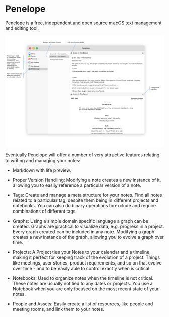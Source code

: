 # Penelope
Penelope is a free, independent and open source macOS text management and editing
tool.

<img src="/Originals/Penelope-MainScreen.png" alt="Penelope Main Screen mockup.">

Eventually Penelope will offer a number of very attractive features relating to writing and managing your notes:

* Markdown with life preview.

* Proper Version Handling: Modifying a note creates a new instance of it, allowing you to easily reference a
particular version of a note.

* Tags: Create and manage a meta structure for your notes. Find all notes related to a particular tag,
despite them being in different projects and notebooks. You can also do binary operations to exclude and require combinations of different tags.

* Graphs: Using a simple domain specific language a graph can be created. Graphs are practical to visualize data,
e.g. progress in a project. Every graph created can be included in any note. Modifying a graph creates a new instance
of the graph, allowing you to evolve a graph over time.

* Projects: A Project ties your Notes to your calendar and a timeline, making it perfect for keeping track of the evolution
of a project. Things like meetings, user stories, product requirements, and so on that evolve over time - and to be easily able to control exactly when is critical.

* Notebooks: Used to organize notes when the timeline is not critical. These notes are usually not tied to any dates or projects. You use a Notebook when you are only focused on the most recent state of your notes.

* People and Assets: Easily create a list of resources, like people and meeting rooms, and link them to your notes.

